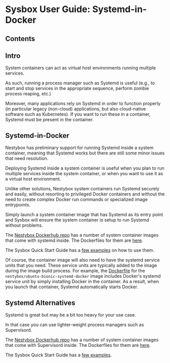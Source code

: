 # Sysbox User Guide: Systemd-in-Docker

## Contents

## Intro

System containers can act as virtual host environments running multiple
services.

As such, running a process manager such as Systemd is useful (e.g., to start and
stop services in the appropriate sequence, perform zombie process reaping, etc.)

Moreover, many applications rely on Systemd in order to function properly (in
particular legacy (non-cloud) applications, but also cloud-native software such
as Kubernetes). If you want to run these in a container, Systemd must be present
in the container.

## Systemd-in-Docker

Nestybox has preliminary support for running Systemd inside a system
container, meaning that Systemd works but there are still some minor
issues that need resolution.

Deploying Systemd inside a system container is useful when you plan to
run multiple services inside the system container, or when you want to
use it as a virtual host environment.

Unlike other solutions, Nestybox system containers run Systemd securely and
easily, without resorting to privileged Docker containers and without the need
to create complex Docker run commands or specialized image entrypoints.

Simply launch a system container image that has Systemd as its entry point and
Sysbox will ensure the system container is setup to run Systemd without
problems.

The [Nestybox Dockerhub repo](https://hub.docker.com/u/nestybox) has a number of system container images that come
with systemd inside. The Dockerfiles for them are [here](../../dockerfiles).

The Sysbox Quick Start Guide has a [few examples](quickstart.md#deploy-a-system-container-with-systemd-inside) on
how to use them.

Of course, the container image will also need to have the systemd service units
that you need. These service units are typically added to the image during
the image build process. For example, the [Dockerfile](../../dockerfiles/ubuntu-bionic-systemd-docker/Dockerfile) for the
`nestybox/ubuntu-bionic-systemd-docker` image includes Docker's systemd service unit by simply
installing Docker in the container. As a result, when you launch that container, Systemd automatically
starts Docker.

## Systemd Alternatives

Systemd is great but may be a bit too heavy for your use case.

In that case you can use lighter-weight process managers such as
Supervisord.

The [Nestybox Dockerhub repo](https://hub.docker.com/u/nestybox) has a number of system container images that come
with Supervisord inside. The Dockerfiles for them are [here](../../dockerfiles).

The Sysbox Quick Start Guide has a [few examples](#deploy-a-system-container-with-supervisord-and-docker-inside).
